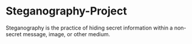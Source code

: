 # Steganography-Project
Steganography is the practice of hiding secret information within a non-secret message, image, or other medium. 
